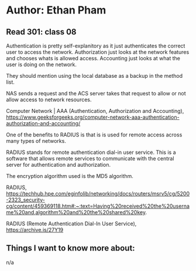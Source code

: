 # Author: Ethan Pham
## Read 301: class 08

Authentication is pretty self-explanitory as it just authenticates the correct user to access the network. Authorization just looks at the network features and chooses whats is allowed access. Accounting just looks at what the user is doing on the network. 

They should mention using the local database as a backup in the method list.

NAS sends a request and the ACS server takes that request to allow or not allow access to network resources. 

Computer Network | AAA (Authentication, Authorization and Accounting), https://www.geeksforgeeks.org/computer-network-aaa-authentication-authorization-and-accounting/ 


One of the benefits to RADIUS is that is is used for remote access across many types of networks. 

RADIUS stands for remote authentication dial-in user service. This is a software that allows remote services to communicate with the central server for authentication and authorization. 

The encryption algorithm used is the MD5 algorithm.

RADIUS, https://techhub.hpe.com/eginfolib/networking/docs/routers/msrv5/cg/5200-2323_security-cg/content/459369118.htm#:~:text=Having%20received%20the%20username%20and,algorithm%20and%20the%20shared%20key. 

RADIUS (Remote Authentication Dial-In User Service), https://archive.is/27Y19 


## Things I want to know more about:
n/a

